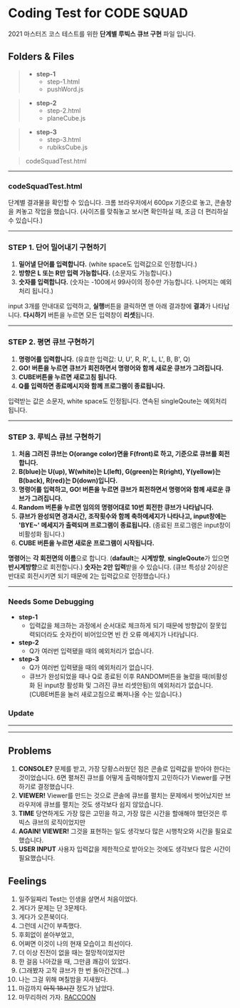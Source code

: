 ﻿# Coding Test for CODE SQUAD

2021 마스터즈 코스 테스트를 위한 **단계별 루빅스 큐브 구현** 파일 입니다.

## Folders & Files

> - **step-1**
>   - step-1.html
>   - pushWord.js

> - **step-2**
>   - step-2.html
>   - planeCube.js

> - **step-3**
>   - step-3.html
>   - rubiksCube.js

> codeSquadTest.html

---

### codeSquadTest.html

단계별 결과물을 확인할 수 있습니다.
크롬 브라우저에서 600px 기준으로 놓고, 콘솔창을 켜놓고 작업을 했습니다.
(사이즈를 맞춰놓고 보시면 확인하실 때, 조금 더 편리하실 수 있습니다.)

---

### STEP 1. 단어 밀어내기 구현하기

1. **밀어낼 단어를 입력합니다.**
   (white space도 입력값으로 인정합니다.)
2. **방향은 L 또는 R만 입력 가능합니다.**
   (소문자도 가능합니다.)
3. **숫자를 입력합니다.**
   (숫자는 -100에서 99사이의 정수만 가능합니다. 나머지는 예외 처리 됩니다.)

input 3개를 안내대로 입력하고,
**실행**버튼을 클릭하면 맨 아래 결과창에 **결과**가 나타납니다. **다시하기** 버튼을 누르면 모든 입력창이 **리셋**됩니다.

---

### STEP 2. 평면 큐브 구현하기

1. **명령어를 입력합니다.**
   (유효한 입력값: U, U', R, R', L, L', B, B', Q)
2. **GO! 버튼을 누르면 큐브가 회전하면서 명령어와 함께 새로운 큐브가 그려집니다.**
3. **CUBE버튼을 누르면 새로고침 됩니다.**
4. **Q를 입력하면 종료메시지와 함께 프로그램이 종료됩니다.**

입력받는 값은 소문자, white space도 인정됩니다.
연속된 singleQoute는 예외처리 됩니다.

---

### STEP 3. 루빅스 큐브 구현하기

1. **처음 그려진 큐브는 O(orange color)면을 F(front)로 하고, 기준으로 큐브를 회전합니다.**
2. **B(blue)는 U(up), W(white)는 L(left), G(green)는 R(right), Y(yellow)는 B(back), R(red)는 D(down)입니다.**
3. **명령어를 입력하고, GO! 버튼을 누르면 큐브가 회전하면서 명령어와 함께 새로운 큐브가 그려집니다.**
4. **Random 버튼을 누르면 임의의 명령어대로 10번 회전한 큐브가 나타납니다.**
5. **큐브가 완성되면 경과시간, 조작횟수와 함께 축하메세지가 나타나고, input창에는 'BYE~' 메세지가 출력되며 프로그램이 종료됩니다.**
   (종료된 프로그램은 input창이 비활성화 됩니다.)
6. **CUBE 버튼을 누르면 새로운 프로그램이 시작됩니다.**

**명령어**는 **각 회전면의 이름**으로 합니다. (**dafault**는 **시계방향**, **singleQoute**가 있으면 **반시계방향**으로 회전합니다.)
**숫자는 2만 입력**받을 수 있습니다. (큐브 특성상 2이상은 반대로 회전시키면 되기 때문에 2는 입력값으로 인정했습니다.)

---

### Needs Some Debugging

- **step-1**
  - 입력값을 체크하는 과정에서 순서대로 체크하게 되기 때문에 방향값이 잘못입력되더라도 숫자칸이 비어있으면 빈 칸 오류 메세지가 나타납니다.
- **step-2**
  - Q가 여러번 입력됐을 때의 예외처리가 없습니다.
- **step-3**
  - Q가 여러번 입력됐을 때의 예외처리가 없습니다.
  - 큐브가 완성되었을 때나 Q로 종료된 이후 RANDOM버튼을 눌렀을 때(비활성화 된 input창 활성화 및 그려진 큐브 리셋안됨)의 예외처리가 없습니다. (CUBE버튼을 눌러 새로고침으로 빠져나올 수는 있습니다.)

### Update

---

---

## Problems

1. **CONSOLE?**
   문제를 받고, 가장 당황스러웠던 점은 콘솔로 입력값을 받아야 한다는 것이었습니다. 6면 펼쳐진 큐브를 어떻게 출력해야할지 고민하다가 Viewer를 구현하기로 결정했습니다.
2. **VIEWER!**
   Viewer를 만드는 것으로 콘솔에 큐브를 펼치는 문제에서 벗어났지만 브라우저에 큐브를 펼치는 것도 생각보다 쉽지 않았습니다.
3. **TIME**
   당연하게도 가장 많은 고민을 하고, 가장 많은 시간을 할애해야 했던것은 루빅스 큐브의 로직이었지만
4. **AGAIN! VIEWER!**
   그것을 표현하는 일도 생각보다 많은 시행착오와 시간을 필요로 했습니다.
5. **USER INPUT**
   사용자 입력값을 제한적으로 받아오는 것에도 생각보다 많은 시간이 필요했습니다.

## Feelings

1. 일주일짜리 Test는 인생을 살면서 처음이었다.
2. 게다가 문제는 단 3문제다.
3. 게다가 오픈북이다.
4. 그런데 시간이 부족했다.
5. 후회없이 쏟아부었고,
6. 어쩌면 이것이 나의 현재 모습이고 최선이다.
7. 더 이상 진전이 없을 때는 절망적이었지만
8. 한 걸음 나아갔을 때, 그만큼 쾌감이 있었다.
9. (그래봤자 고작 큐브가 한 번 돌아간건데...)
10. 나는 그걸 위해 며칠밤을 지새웠다.
11. 마감까지 ~~아직 18시간~~ 정도가 남았다.
12. 마무리하러 가자. [RACCOON](https://github.com/juddorid/codesquad)
